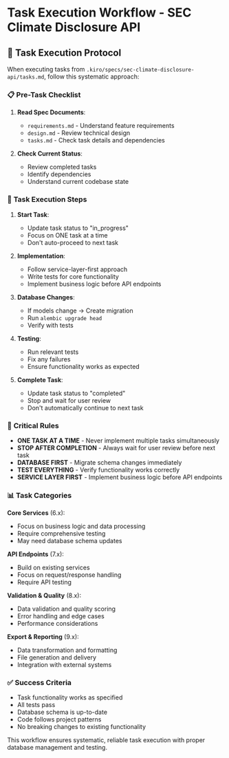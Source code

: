 # Task Execution Workflow - SEC Climate Disclosure API

## 🎯 **Task Execution Protocol**

When executing tasks from `.kiro/specs/sec-climate-disclosure-api/tasks.md`, follow this systematic approach:

### 📋 **Pre-Task Checklist**

1. **Read Spec Documents**:

   - `requirements.md` - Understand feature requirements
   - `design.md` - Review technical design
   - `tasks.md` - Check task details and dependencies

2. **Check Current Status**:
   - Review completed tasks
   - Identify dependencies
   - Understand current codebase state

### 🔄 **Task Execution Steps**

1. **Start Task**:

   - Update task status to "in_progress"
   - Focus on ONE task at a time
   - Don't auto-proceed to next task

2. **Implementation**:

   - Follow service-layer-first approach
   - Write tests for core functionality
   - Implement business logic before API endpoints

3. **Database Changes**:

   - If models change → Create migration
   - Run `alembic upgrade head`
   - Verify with tests

4. **Testing**:

   - Run relevant tests
   - Fix any failures
   - Ensure functionality works as expected

5. **Complete Task**:
   - Update task status to "completed"
   - Stop and wait for user review
   - Don't automatically continue to next task

### 🚨 **Critical Rules**

- **ONE TASK AT A TIME** - Never implement multiple tasks simultaneously
- **STOP AFTER COMPLETION** - Always wait for user review before next task
- **DATABASE FIRST** - Migrate schema changes immediately
- **TEST EVERYTHING** - Verify functionality works correctly
- **SERVICE LAYER FIRST** - Implement business logic before API endpoints

### 📊 **Task Categories**

**Core Services** (6.x):

- Focus on business logic and data processing
- Require comprehensive testing
- May need database schema updates

**API Endpoints** (7.x):

- Build on existing services
- Focus on request/response handling
- Require API testing

**Validation & Quality** (8.x):

- Data validation and quality scoring
- Error handling and edge cases
- Performance considerations

**Export & Reporting** (9.x):

- Data transformation and formatting
- File generation and delivery
- Integration with external systems

### ✅ **Success Criteria**

- Task functionality works as specified
- All tests pass
- Database schema is up-to-date
- Code follows project patterns
- No breaking changes to existing functionality

This workflow ensures systematic, reliable task execution with proper database management and testing.
